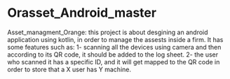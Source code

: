 # Orasset_Android_master
Asset_managment_Orange: this project is about desgining an android application using kotlin, in order to manage the assests inside a firm.
It has some features such as:
1- scanning all the devices using camera and then according to its QR code, it should be added to the log sheet. 
2- the user who scanned it has a specific ID, and it will get mapped to the QR code in order to store that a X user has Y machine.
